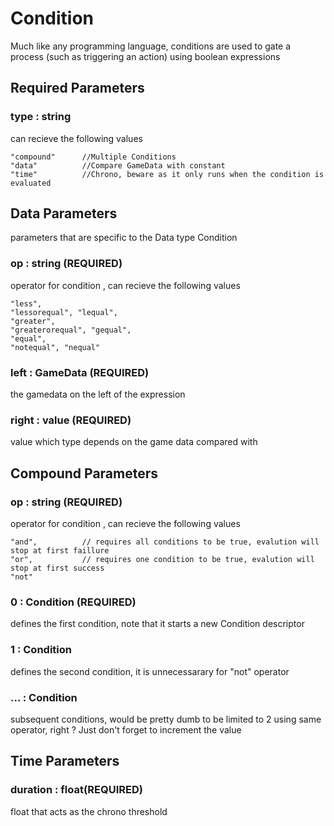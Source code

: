 # Condition
Much like any programming language, conditions are used to gate a process (such as triggering an action) using boolean expressions

## Required Parameters

### type : string
can recieve the following values

	"compound"		//Multiple Conditions
	"data"			//Compare GameData with constant
	"time"			//Chrono, beware as it only runs when the condition is evaluated



## Data Parameters
parameters that are specific to the Data type Condition

### op : string (REQUIRED)			 
operator for condition , can recieve the following values

	"less",
	"lessorequal", "lequal",
	"greater",
	"greaterorequal", "gequal",
	"equal",
	"notequal", "nequal"

### left : GameData	(REQUIRED)
the gamedata on the left of the expression

### right : value (REQUIRED)
value which type depends on the game data compared with



## Compound Parameters

### op : string (REQUIRED)			 
operator for condition , can recieve the following values

	"and",			// requires all conditions to be true, evalution will stop at first faillure
	"or",			// requires one condition to be true, evalution will stop at first success
	"not"			

### 0 :	Condition (REQUIRED)
defines the first condition, note that it starts a new Condition descriptor

### 1 :	Condition
defines the second condition, it is unnecessarary for "not" operator

### ... : Condition
subsequent conditions, would be pretty dumb to be limited to 2 using same operator, right ? Just don't forget to increment the value


## Time Parameters

### duration : float(REQUIRED)
float that acts as the chrono threshold
